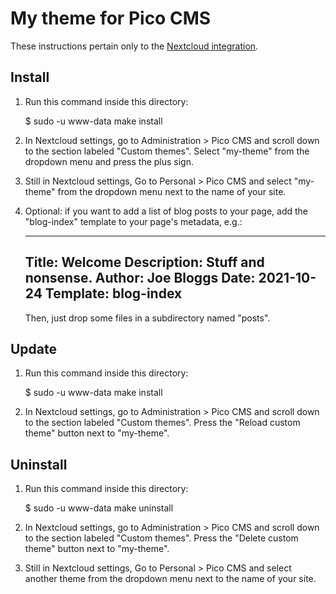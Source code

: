 # My theme for Pico CMS

These instructions pertain only to the
[Nextcloud integration](https://github.com/nextcloud/cms_pico).

## Install

1. Run this command inside this directory:

    $ sudo -u www-data make install

2. In Nextcloud settings, go to Administration > Pico CMS and scroll down to the section labeled
   "Custom themes". Select "my-theme" from the dropdown menu and press the plus sign.

3. Still in Nextcloud settings, Go to Personal > Pico CMS and select "my-theme" from the dropdown
   menu next to the name of your site.

4. Optional: if you want to add a list of blog posts to your page, add the "blog-index" template to
   your page's metadata, e.g.:

    ---
    Title: Welcome
    Description: Stuff and nonsense.
    Author: Joe Bloggs
    Date: 2021-10-24
    Template: blog-index
    ---

   Then, just drop some files in a subdirectory named "posts".

## Update

1. Run this command inside this directory:

    $ sudo -u www-data make install

2. In Nextcloud settings, go to Administration > Pico CMS and scroll down to the section labeled
   "Custom themes". Press the "Reload custom theme" button next to "my-theme".

## Uninstall

1. Run this command inside this directory:

    $ sudo -u www-data make uninstall

2. In Nextcloud settings, go to Administration > Pico CMS and scroll down to the section labeled
   "Custom themes". Press the "Delete custom theme" button next to "my-theme".

3. Still in Nextcloud settings, Go to Personal > Pico CMS and select another theme from the dropdown
   menu next to the name of your site.

